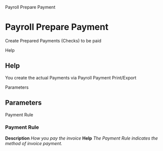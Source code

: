 
Payroll Prepare Payment
# Payroll Prepare Payment


Create Prepared Payments (Checks) to be paid

Help
## Help

You create the actual Payments via Payroll Payment Print/Export

Parameters
## Parameters


Payment Rule
### Payment Rule

**Description**
 *How you pay the invoice*
**Help**
 *The Payment Rule indicates the method of invoice payment.*
